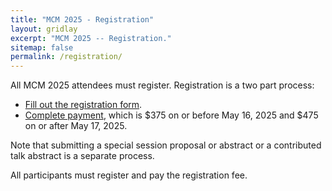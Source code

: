 ```yaml
---
title: "MCM 2025 - Registration"
layout: gridlay
excerpt: "MCM 2025 -- Registration."
sitemap: false
permalink: /registration/
---
```


All MCM 2025 attendees must register. Registration is a two part process:
* [Fill out the registration form](https://mailchi.mp/mcm2025chicago/mcm-2025-conference-registration).
* [Complete payment](https://secure.touchnet.com/C20090_ustores/web/product_detail.jsp?PRODUCTID=2458&SINGLESTORE=true), which is \$375 on or before May 16, 2025 and \$475 on or after May 17, 2025.

Note that submitting a special session proposal or abstract or a contributed talk abstract is a separate process.

All participants must register and pay the registration fee.

